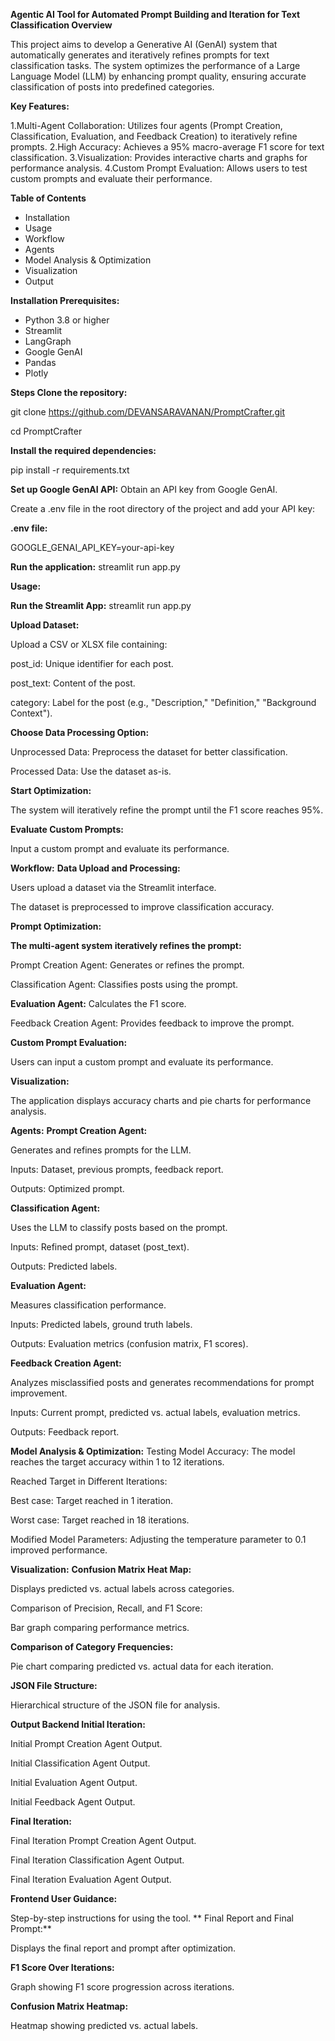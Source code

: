 **Agentic AI Tool for Automated Prompt Building and Iteration for Text Classification
Overview**

This project aims to develop a Generative AI (GenAI) system that automatically generates and iteratively refines prompts for text classification tasks. The system optimizes the performance of a Large Language Model (LLM) by enhancing prompt quality, ensuring accurate classification of posts into predefined categories.

**Key Features:**

1.Multi-Agent Collaboration: Utilizes four agents (Prompt Creation, Classification, Evaluation, and Feedback Creation) to iteratively refine prompts.
2.High Accuracy: Achieves a 95% macro-average F1 score for text classification.
3.Visualization: Provides interactive charts and graphs for performance analysis.
4.Custom Prompt Evaluation: Allows users to test custom prompts and evaluate their performance.


**Table of Contents**
- Installation
- Usage
- Workflow
- Agents
- Model Analysis & Optimization
- Visualization
- Output



**Installation Prerequisites:**

- Python 3.8 or higher
- Streamlit
- LangGraph
- Google GenAI
- Pandas
- Plotly 

**Steps Clone the repository:**

git clone https://github.com/DEVANSARAVANAN/PromptCrafter.git

cd PromptCrafter


**Install the required dependencies:**


pip install -r requirements.txt


**Set up Google GenAI API:**
Obtain an API key from Google GenAI.


Create a .env file in the root directory of the project and add your API key:

**.env file:**

GOOGLE_GENAI_API_KEY=your-api-key


**Run the application:**
streamlit run app.py



**Usage:**

**Run the Streamlit App:**
streamlit run app.py


**Upload Dataset:**

Upload a CSV or XLSX file containing:

post_id: Unique identifier for each post.

post_text: Content of the post.

category: Label for the post (e.g., "Description," "Definition," "Background Context").


**Choose Data Processing Option:**

Unprocessed Data: Preprocess the dataset for better classification.

Processed Data: Use the dataset as-is.


**Start Optimization:**

The system will iteratively refine the prompt until the F1 score reaches 95%.


**Evaluate Custom Prompts:**

Input a custom prompt and evaluate its performance.


**Workflow:**
**Data Upload and Processing:**

Users upload a dataset via the Streamlit interface.

The dataset is preprocessed to improve classification accuracy.

**Prompt Optimization:**

**The multi-agent system iteratively refines the prompt:**

Prompt Creation Agent: Generates or refines the prompt.

Classification Agent: Classifies posts using the prompt.

**Evaluation Agent:** Calculates the F1 score.

Feedback Creation Agent: Provides feedback to improve the prompt.

**Custom Prompt Evaluation:**

Users can input a custom prompt and evaluate its performance.

**Visualization:**

The application displays accuracy charts and pie charts for performance analysis.

**Agents:**
**Prompt Creation Agent:**

Generates and refines prompts for the LLM.

Inputs: Dataset, previous prompts, feedback report.

Outputs: Optimized prompt.

**Classification Agent:**

Uses the LLM to classify posts based on the prompt.

Inputs: Refined prompt, dataset (post_text).

Outputs: Predicted labels.

**Evaluation Agent:**

Measures classification performance.

Inputs: Predicted labels, ground truth labels.

Outputs: Evaluation metrics (confusion matrix, F1 scores).

**Feedback Creation Agent:**

Analyzes misclassified posts and generates recommendations for prompt improvement.

Inputs: Current prompt, predicted vs. actual labels, evaluation metrics.

Outputs: Feedback report.

**Model Analysis & Optimization:**
Testing Model Accuracy: The model reaches the target accuracy within 1 to 12 iterations.

Reached Target in Different Iterations:

Best case: Target reached in 1 iteration.

Worst case: Target reached in 18 iterations.

Modified Model Parameters: Adjusting the temperature parameter to 0.1 improved performance.

**Visualization:**
**Confusion Matrix Heat Map:**

Displays predicted vs. actual labels across categories.

Comparison of Precision, Recall, and F1 Score:

Bar graph comparing performance metrics.

**Comparison of Category Frequencies:**

Pie chart comparing predicted vs. actual data for each iteration.

**JSON File Structure:**

Hierarchical structure of the JSON file for analysis.

**Output
Backend
Initial Iteration:**

Initial Prompt Creation Agent Output.

Initial Classification Agent Output.

Initial Evaluation Agent Output.

Initial Feedback Agent Output.

**Final Iteration:**

Final Iteration Prompt Creation Agent Output.

Final Iteration Classification Agent Output.

Final Iteration Evaluation Agent Output.

**Frontend
User Guidance:**

Step-by-step instructions for using the tool.
**
Final Report and Final Prompt:**

Displays the final report and prompt after optimization.

**F1 Score Over Iterations:**

Graph showing F1 score progression across iterations.

**Confusion Matrix Heatmap:**

Heatmap showing predicted vs. actual labels.





